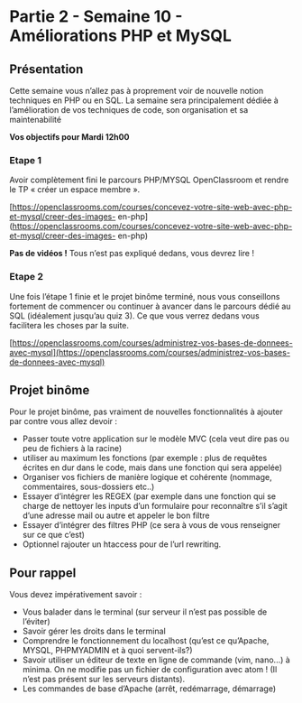 # Partie 2 - Semaine 10 - Améliorations PHP et MySQL

## Présentation

Cette semaine vous n’allez pas à proprement voir de nouvelle notion techniques en PHP ou en SQL.
La semaine sera principalement dédiée à l’amélioration de vos techniques de code, son organisation
et sa maintenabilité

**Vos objectifs pour Mardi 12h00**

### Etape 1

Avoir complètement fini le parcours PHP/MYSQL OpenClassroom et rendre le TP
« créer un espace membre ».

[https://openclassrooms.com/courses/concevez-votre-site-web-avec-php-et-mysql/creer-des-images-
en-php](https://openclassrooms.com/courses/concevez-votre-site-web-avec-php-et-mysql/creer-des-images-
en-php)

**Pas de vidéos !** Tous n’est pas expliqué dedans, vous devrez lire !

### Etape 2

Une fois l’étape 1 finie et le projet binôme terminé, nous vous conseillons fortement de
commencer ou continuer à avancer dans le parcours dédié au SQL (idéalement jusqu’au quiz 3). Ce
que vous verrez dedans vous facilitera les choses par la suite.

[https://openclassrooms.com/courses/administrez-vos-bases-de-donnees-avec-mysql](https://openclassrooms.com/courses/administrez-vos-bases-de-donnees-avec-mysql)

## Projet binôme

Pour le projet binôme, pas vraiment de nouvelles fonctionnalités à ajouter par contre vous allez
devoir :

* Passer toute votre application sur le modèle MVC (cela veut dire pas ou peu de fichiers à la
racine)
* utiliser au maximum les fonctions (par exemple : plus de requêtes écrites en dur dans le code, mais
dans une fonction qui sera appelée)
* Organiser vos fichiers de manière logique et cohérente (nommage, commentaires, sous-dossiers
etc..)
* Essayer d’intégrer les REGEX (par exemple dans une fonction qui se charge de nettoyer les inputs
d’un formulaire pour reconnaître s’il s’agit d’une adresse mail ou autre et appeler le bon filtre
* Essayer d’intégrer des filtres PHP (ce sera à vous de vous renseigner sur ce que c’est)
* Optionnel rajouter un htaccess pour de l’url rewriting.

## Pour rappel

Vous devez impérativement savoir :

* Vous balader dans le terminal (sur serveur il n’est pas possible de l’éviter)
* Savoir gérer les droits dans le terminal
* Comprendre le fonctionnement du localhost (qu’est ce qu’Apache, MYSQL, PHPMYADMIN et à
quoi servent-ils?)
* Savoir utiliser un éditeur de texte en ligne de commande (vim, nano...) à minima. On ne modifie
pas un fichier de configuration avec atom ! (Il n’est pas présent sur les serveurs distants).
* Les commandes de base d’Apache (arrêt, redémarrage, démarrage)